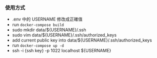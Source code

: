 ### 使用方式
- .env 中的 USERNAME 修改成正確值
- run `docker-compose build`
- sudo mkdir data/${USERNAME}/.ssh
- sudo vim data/${USERNAME}/.ssh/authorized_keys
- add current public key into data/${USERNAME}/.ssh/authorized_keys
- run `docker-compose up -d`
- ssh -i {ssh key} -p 1022 localhost ${USERNAME}
